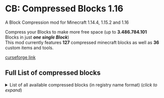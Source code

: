# CB: Compressed Blocks 1.16
 
A Block Compression mod for Minecraft 1.14.4, 1.15.2 and 1.16

Compress your Blocks to make more free space (up to **3.486.784.101** Blocks in just ***one single Block***)<br>
This mod currently features <b>127</b> compressed minecraft blocks as well as <b>36</b> custom items and tools.

[curseforge link](https://www.curseforge.com/minecraft/mc-mods/cb-compressed-blocks)

## Full List of compressed blocks

<details>
  <summary>List of all  available compressed blocks (in registry name format) (<i>click to expand</i>)<br><br></summary>

<details>
    <summary><b>Minecraft Blocks</b></summary><br>

* STONE
* GRANITE
* DIORITE
* ANDESITE
* DIRT
* GRASS_BLOCK
* COARSE_DIRT
* CRIMSON_NYLIUM
* WARPED_NYLIUM
* COBBLESTONE
* MOSSY_COBBLESTONE
* CLAY
* SAND
* RED_SAND
* GRAVEL
* SANDSTONE
* RED_SANDSTONE
* COAL_ORE
* IRON_ORE
* GOLD_ORE
* NETHER_GOLD_ORE
* NETHER_QUARTZ_ORE
* LAPIS_ORE
* EMERALD_ORE
* REDSTONE_ORE
* DIAMOND_ORE
* IRON_BLOCK
* GOLD_BLOCK
* DIAMOND_BLOCK
* LAPIS_BLOCK
* EMERALD_BLOCK
* REDSTONE_BLOCK
* COAL_BLOCK
* OBSIDIAN
* SLIME_BLOCK
* BRICKS
* STONE_BRICKS
* NETHERRACK
* NETHER_BRICKS
* RED_NETHER_BRICKS
* NETHER_WART_BLOCK
* WARPED_WART_BLOCK
* SOUL_SAND
* SOUL_SOIL
* END_STONE
* END_STONE_BRICKS
* PRISMARINE
* PRISMARINE_BRICKS
* DARK_PRISMARINE
* BLACKSTONE
* WHITE_WOOL
* ORANGE_WOOL
* MAGENTA_WOOL
* LIGHT_BLUE_WOOL
* YELLOW_WOOL
* LIME_WOOL
* PINK_WOOL
* GRAY_WOOL
* LIGHT_GRAY_WOOL
* CYAN_WOOL
* PURPLE_WOOL
* BLUE_WOOL
* BROWN_WOOL
* GREEN_WOOL
* RED_WOOL
* BLACK_WOOL
* TERRACOTTA
* WHITE_TERRACOTTA
* ORANGE_TERRACOTTA
* MAGENTA_TERRACOTTA
* LIGHT_BLUE_TERRACOTTA
* YELLOW_TERRACOTTA
* LIME_TERRACOTTA
* PINK_TERRACOTTA
* GRAY_TERRACOTTA
* LIGHT_GRAY_TERRACOTTA
* CYAN_TERRACOTTA
* PURPLE_TERRACOTTA
* BLUE_TERRACOTTA
* BROWN_TERRACOTTA
* GREEN_TERRACOTTA
* RED_TERRACOTTA
* BLACK_TERRACOTTA
* WHITE_CONCRETE
* ORANGE_CONCRETE
* MAGENTA_CONCRETE
* LIGHT_BLUE_CONCRETE
* YELLOW_CONCRETE
* LIME_CONCRETE
* PINK_CONCRETE
* GRAY_CONCRETE
* LIGHT_GRAY_CONCRETE
* CYAN_CONCRETE
* PURPLE_CONCRETE
* BLUE_CONCRETE
* BROWN_CONCRETE
* GREEN_CONCRETE
* RED_CONCRETE
* BLACK_CONCRETE
* ROTTEN_FLESH_BLOCK
* FLINT_BLOCK
* GUNPOWDER_BLOCK
* NETHERITE_BLOCK
* ANCIENT_DEBRIS
* OAK_LOG
* SPRUCE_LOG
* BIRCH_LOG
* JUNGLE_LOG
* ACACIA_LOG
* DARK_OAK_LOG
* WARPED_STEM
* CRIMSON_STEM
* OAK_PLANKS
* SPRUCE_PLANKS
* BIRCH_PLANKS
* JUNGLE_PLANKS
* ACACIA_PLANKS
* DARK_OAK_PLANKS
* WARPED_PLANKS
* CRIMSON_PLANKS
* PURPUR_BLOCK
* PURPUR_PILLAR
* BASALT
* POLISHED_BASALT
* QUARTZ_BLOCK
* HAY_BLOCK
* GLASS

</details><br>
<details>
    <summary><b>Custom Items and Tools</b></summary><br>

* Hardened Wooden Pickaxe
* Hardened Wooden Axe
* Hardened Wooden Shovel
* Hardened Wooden Hoe
* Hardened Wooden Sword
* Hardened Pickaxe
* Hardened Axe
* Hardened Shovel
* Hardened Hoe
* Hardened Sword
* Hardened Iron Pickaxe
* Hardened Iron Axe
* Hardened Iron Shovel
* Hardened Iron Hoe
* Hardened Iron Sword
* Hardened Golden Pickaxe
* Hardened Golden Axe
* Hardened Golden Shovel
* Hardened Golden Hoe
* Hardened Golden Sword
* Hardened Diamond Pickaxe
* Hardened Diamond Axe
* Hardened Diamond Shovel
* Hardened Diamond Hoe
* Hardened Diamond Sword
* Compressed Stick
* Compressed Wood
* Compressed Iron
* Compressed Gold
* Compressed Diamond
* Sack of Ender Pearls
* Huge Sack of Ender Pearls
* Sack of Ender Eyes
* Huge Sack of Ender Eyes
* Sack of Eggs
* Huge Sack of Eggs
</details>
</details>
